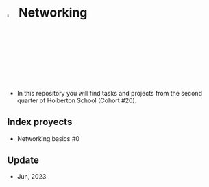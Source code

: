 # <a> <img src="https://w7.pngwing.com/pngs/569/605/png-transparent-internet-icon-internet-access-web-browser-circle-with-line-through-it-angle-text-logo.png" alt="Networking" width=4% heigth=4% ></img></a> Networking
- In this repository you will find tasks and projects from the second quarter of Holberton School (Cohort #20).
## Index proyects
- Networking basics #0

## Update
- Jun, 2023



